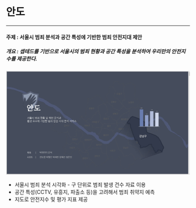 # 안도

---

#### 주제 : 서울시 범죄 분석과 공간 특성에 기반한 범죄 안전지대 제안

##### 개요 : 셉테드를 기반으로 서울시의 범죄 현황과 공간 특성을 분석하여 우리만의 안전지수를 제공한다.

![](2021-09-17-11-08-37.png)

- 서울시 범죄 분석 시각화 - 구 단위로 범죄 발생 건수 자료 이용
- 공간 특성(CCTV, 유흥지, 파출소 등)을 고려해서 범죄 취약지 예측
- 지도로 안전지수 및 평가 지표 제공
